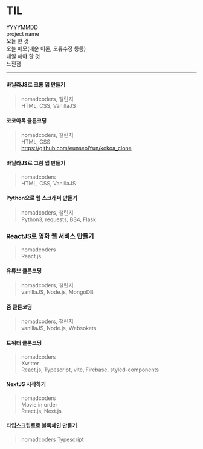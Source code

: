 # TIL
YYYYMMDD  
project name  
오늘 한 것   
오늘 메모(배운 이론, 오류수정 등등)  
내일 해야 할 것  
느낀점  

---
#### 바닐라JS로 크롬 앱 만들기   
> nomadcoders, 챌린지   
> HTML, CSS, VanillaJS   

#### 코코아톡 클론코딩   
> nomadcoders, 챌린지   
> HTML, CSS  
> https://github.com/eunseolYun/kokoa_clone

#### 바닐라JS로 그림 앱 만들기   
> nomadcoders   
> HTML, CSS, VanillaJS   

#### Python으로 웹 스크래퍼 만들기
> nomadcoders, 챌린지   
> Python3, requests, BS4, Flask   

### ReactJS로 영화 웹 서비스 만들기  
> nomadcoders  
> React.js  

#### 유튜브 클론코딩
> nomadcoders, 챌린지   
> vanillaJS, Node.js, MongoDB  

#### 줌 클론코딩   
> nomadcoders, 챌린지   
> vanillaJS, Node.js, Websokets   

#### 트위터 클론코딩  
> nomadcoders  
> Xwitter  
> React.js, Typescript, vite, Firebase, styled-components  

#### NextJS 시작하기  
> nomadcoders  
> Movie in order  
> React.js, Next.js  

#### 타입스크립트로 블록체인 만들기
> nomadcoders
> Typescript


